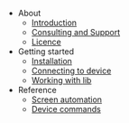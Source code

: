 - About
    - [Introduction](introduction)
    - [Consulting and Support](support)
    - [Licence](licence)
- Getting started
    - [Installation](installation)
    - [Connecting to device](connecting)
    - [Working with lib](working)
- Reference
    - [Screen automation](screen)
    - [Device commands](device)